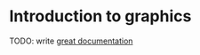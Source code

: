 # Introduction to graphics

TODO: write [great documentation](http://jacobian.org/writing/what-to-write/)
